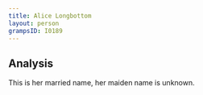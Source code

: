```yaml
---
title: Alice Longbottom
layout: person
grampsID: I0189
---
```


## Analysis

This is her married name, her maiden name is unknown.

